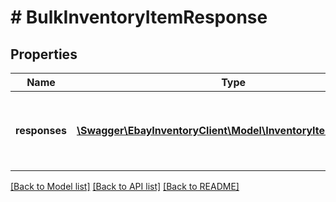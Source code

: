 # # BulkInventoryItemResponse

## Properties

Name | Type | Description | Notes
------------ | ------------- | ------------- | -------------
**responses** | [**\Swagger\EbayInventoryClient\Model\InventoryItemResponse[]**](InventoryItemResponse.md) | This is the base container of the bulkCreateOrReplaceInventoryItem response. The results of each attempted inventory item creation/update is captured under this container. | [optional]

[[Back to Model list]](../../README.md#models) [[Back to API list]](../../README.md#endpoints) [[Back to README]](../../README.md)
